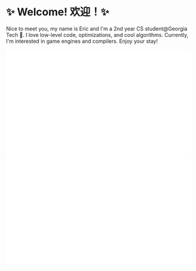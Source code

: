 <!-- [![Mxple's GitHub stats](https://github-readme-stats.vercel.app/api?username=mxple)](https://github.com/anuraghazra/github-readme-stats&hide=stars,prs,issues,contribs&show_icons=true&theme=tokyonight) -->
# ✨ Welcome! 欢迎！✨
Nice to meet you, my name is Eric and I'm a 2nd year CS student@Georgia Tech 🐝. I love low-level code, optimizations, and cool algorithms. Currently, I'm interested in game engines and compilers. Enjoy your stay!

![](https://raw.githubusercontent.com/mxple/github-stats/master/generated/overview.svg#gh-dark-mode-only)
![](https://raw.githubusercontent.com/mxple/github-stats/master/generated/overview.svg#gh-light-mode-only)
<!--
![](https://raw.githubusercontent.com/mxple/github-stats/master/generated/languages.svg#gh-dark-mode-only)
![](https://raw.githubusercontent.com/mxple/github-stats/master/generated/languages.svg#gh-light-mode-only)
-->
